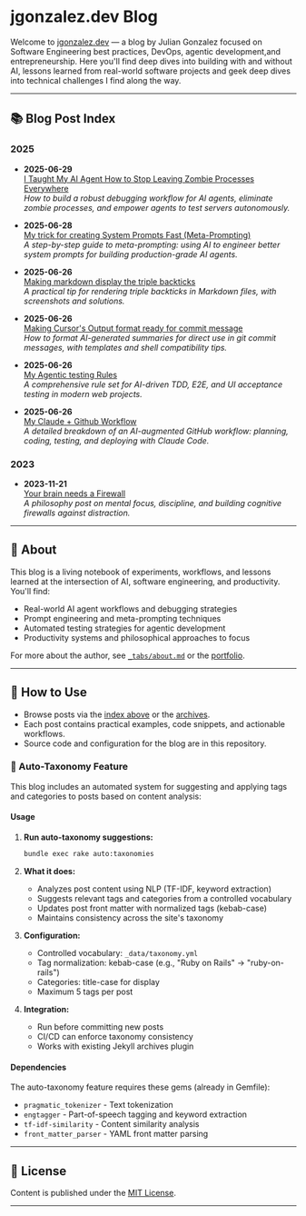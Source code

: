 # jgonzalez.dev Blog

Welcome to [jgonzalez.dev](https://jgonzalez.dev) — a blog by Julian Gonzalez focused on Software Engineering best practices, DevOps, agentic development,and entrepreneurship. Here you'll find deep dives into building with and without AI, lessons learned from real-world software projects and geek deep dives into technical challenges I find along the way.

---

## 📚 Blog Post Index

### 2025

- **2025-06-29**  
  [I Taught My AI Agent How to Stop Leaving Zombie Processes Everywhere](_posts/2025-06-29-my-battle-with-background-terminalson-cursor-how-i-finally-tamed-background-command-chaos.md)  
  *How to build a robust debugging workflow for AI agents, eliminate zombie processes, and empower agents to test servers autonomously.*

- **2025-06-28**  
  [My trick for creating System Prompts Fast (Meta-Prompting)](_posts/2025-06-28-my-trick-for-creating-system-prompts-fast.md)  
  *A step-by-step guide to meta-prompting: using AI to engineer better system prompts for building production-grade AI agents.*

- **2025-06-26**  
  [Making markdown display the triple backticks](_posts/2025-02-11-making-markdown-display-the-triple-backticks.md)  
  *A practical tip for rendering triple backticks in Markdown files, with screenshots and solutions.*

- **2025-06-26**  
  [Making Cursor's Output format ready for commit message](_posts/2025-01-02-making-cursor-s-output-format-ready-for-commit-message.md)  
  *How to format AI-generated summaries for direct use in git commit messages, with templates and shell compatibility tips.*

- **2025-06-26**  
  [My Agentic testing Rules](_posts/2025-03-18-my-agentic-testing-rules.md)  
  *A comprehensive rule set for AI-driven TDD, E2E, and UI acceptance testing in modern web projects.*

- **2025-06-26**  
  [My Claude + Github Workflow](_posts/2025-05-24-my-claude-github-workflow.md)  
  *A detailed breakdown of an AI-augmented GitHub workflow: planning, coding, testing, and deploying with Claude Code.*

### 2023

- **2023-11-21**  
  [Your brain needs a Firewall](_posts/2023-11-21-your-brain-needs-a-firewall.md)  
  *A philosophy post on mental focus, discipline, and building cognitive firewalls against distraction.*

---

## 📝 About

This blog is a living notebook of experiments, workflows, and lessons learned at the intersection of AI, software engineering, and productivity.  
You'll find:

- Real-world AI agent workflows and debugging strategies
- Prompt engineering and meta-prompting techniques
- Automated testing strategies for agentic development
- Productivity systems and philosophical approaches to focus

For more about the author, see [`_tabs/about.md`](_tabs/about.md) or the [portfolio](_tabs/portfolio.md).

---

## 📂 How to Use

- Browse posts via the [index above](#blog-post-index) or the [archives](_tabs/archives.md).
- Each post contains practical examples, code snippets, and actionable workflows.
- Source code and configuration for the blog are in this repository.

### 🤖 Auto-Taxonomy Feature

This blog includes an automated system for suggesting and applying tags and categories to posts based on content analysis:

#### Usage

1. **Run auto-taxonomy suggestions:**
   ```bash
   bundle exec rake auto:taxonomies
   ```

2. **What it does:**
   - Analyzes post content using NLP (TF-IDF, keyword extraction)
   - Suggests relevant tags and categories from a controlled vocabulary
   - Updates post front matter with normalized tags (kebab-case)
   - Maintains consistency across the site's taxonomy

3. **Configuration:**
   - Controlled vocabulary: `_data/taxonomy.yml`
   - Tag normalization: kebab-case (e.g., "Ruby on Rails" → "ruby-on-rails")
   - Categories: title-case for display
   - Maximum 5 tags per post

4. **Integration:**
   - Run before committing new posts
   - CI/CD can enforce taxonomy consistency
   - Works with existing Jekyll archives plugin

#### Dependencies

The auto-taxonomy feature requires these gems (already in Gemfile):
- `pragmatic_tokenizer` - Text tokenization
- `engtagger` - Part-of-speech tagging and keyword extraction
- `tf-idf-similarity` - Content similarity analysis
- `front_matter_parser` - YAML front matter parsing

---

## 📄 License

Content is published under the [MIT License](LICENSE).

---
